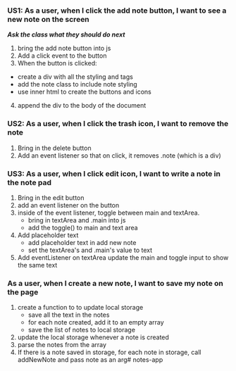 ### US1: As a user, when I click the add note button, I want to see a new note on the screen

***Ask the class what they should do next***
1. bring the add note button into js
2. Add a click event to the button
3. When the button is clicked:                                      
- create a div with all the styling and tags
- add the note class to include note styling
- use inner html to create the buttons and icons
4. append the div to the body of the document


### US2: As a user, when I click the trash icon, I want to remove the note

1. Bring in the delete button
2. Add an event listener so that on click, it removes .note (which is a div)


### US3: As a user, when I click edit icon, I want to write a note in the note pad

1. Bring in the edit button
2. add an event listener on the button
3. inside of the event listener, toggle between
main and textArea.
    - bring in textArea and .main into js
    - add the toggle() to main and text area
4. Add placeholder text
    - add placeholder text in add new note 
    - set the textArea's and .main's value to text
5. Add eventListener on textArea update the main and toggle input to show the same text


### As a user, when I create a new note, I want to save my note on the page

1. create a function to to update local storage
    - save all the text in the notes
    - for each note created, add it to an empty array
    - save the list of notes to local storage
2. update the local storage whenever a note is created
3. parse the notes from the array
4. If there is a note saved in storage,  for each note in storage, call addNewNote and pass note as an arg# notes-app
